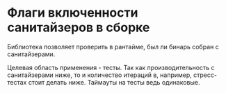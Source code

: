 # Флаги включенности санитайзеров в сборке

Библиотека позволяет проверить в рантайме, был ли бинарь собран с санитайзерами.

Целевая область применения - тесты. Так как производительность с санитайзерами ниже, то и количество итераций в, например, стресс-тестах стоит делать ниже. Таймауты на тесты ведь одинаковые.
